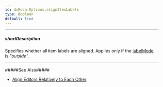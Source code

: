 ```yaml
---
id: dxForm.Options.alignItemLabels
type: Boolean
default: true
---
```

---
##### shortDescription
Specifies whether all item labels are aligned. Applies only if the [labelMode](/Documentation/ApiReference/UI_Components/dxForm/Configuration/#labelMode) is *"outside"*.

---
#####See Also#####
- [Align Editors Relatively to Each Other](/concepts/05%20UI%20Components/Form/15%20Configure%20Item%20Labels/05%20Location%20and%20Alignment/10%20Align%20Editors%20Relatively%20to%20Each%20Other.md '/Documentation/Guide/UI_Components/Form/Configure_Item_Labels/Location_and_Alignment/#Align_Editors_Relatively_to_Each_Other')